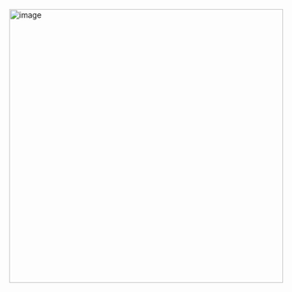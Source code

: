 <img width="495" alt="image" src="https://github.com/user-attachments/assets/f313cf75-af07-4d86-8ce1-2ea80bb6e612">
